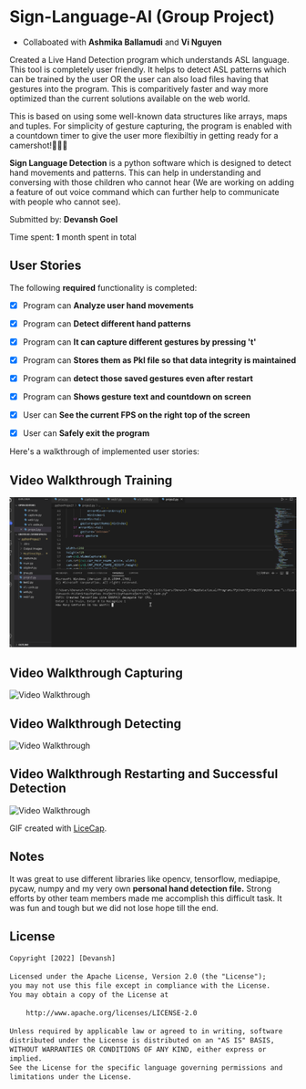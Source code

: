 # Sign-Language-AI (Group Project) 

- Collaboated with **Ashmika Ballamudi** and **Vi Nguyen**

Created a Live Hand Detection program which understands ASL language. This tool is completely user friendly. It helps to detect ASL patterns which can be trained by the user OR the user can also load files having that gestures into the program. This is comparitively faster and way more optimized than the current solutions available on the web world.

This is based on using some well-known data structures like arrays, maps and tuples. For simplicity of gesture capturing, the program is enabled with a countdown timer to give the user more flexibiltiy in getting ready for a camershot!🤳🤳✨ 

**Sign Language Detection** is a python software which is designed to detect hand movements and patterns. This can help in understanding and conversing with those children who cannot hear (We are working on adding a feature of out voice command which can further help to communicate with people who cannot see).

Submitted by: **Devansh Goel**

Time spent: **1** month spent in total

## User Stories

The following **required** functionality is completed:

* [x] Program can **Analyze user hand movements**
* [x] Program can **Detect different hand patterns**
* [x] Program can **It can capture different gestures by pressing 't'**
* [x] Program can **Stores them as Pkl file so that data integrity is maintained**
* [x] Program can **detect those saved gestures even after restart**
* [x] Program can **Shows gesture text and countdown on screen** 
* [x] User can **See the current FPS on the right top of the screen**
* [x] User can **Safely exit the program** 


Here's a walkthrough of implemented user stories:

## Video Walkthrough **Training**

<img src='training.gif' title='Video Walkthrough' width='' alt='Video Walkthrough' />

## Video Walkthrough **Capturing**

<img src='capturing.gif' title='Video Walkthrough' width='' alt='Video Walkthrough' />

## Video Walkthrough **Detecting**

<img src='detecting.gif' title='Video Walkthrough' width='' alt='Video Walkthrough' />

## Video Walkthrough **Restarting and Successful Detection**

<img src='restarting.gif' title='Video Walkthrough' width='' alt='Video Walkthrough' />

GIF created with [LiceCap](http://www.cockos.com/licecap/).

## Notes

It was great to use different libraries like opencv, tensorflow, mediapipe, pycaw, numpy and my very own **personal hand detection file.** Strong efforts by other team members made me accomplish this difficult task. It was fun and tough but we did not lose hope till the end.

## License

    Copyright [2022] [Devansh]

    Licensed under the Apache License, Version 2.0 (the "License");
    you may not use this file except in compliance with the License.
    You may obtain a copy of the License at

        http://www.apache.org/licenses/LICENSE-2.0

    Unless required by applicable law or agreed to in writing, software
    distributed under the License is distributed on an "AS IS" BASIS,
    WITHOUT WARRANTIES OR CONDITIONS OF ANY KIND, either express or implied.
    See the License for the specific language governing permissions and
    limitations under the License.
